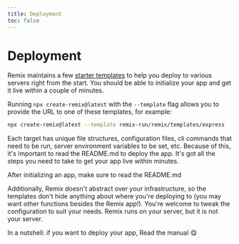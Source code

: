 ```yaml
---
title: Deployment
toc: false
---
```


# Deployment

Remix maintains a few [starter templates][starter-templates] to help you deploy to various servers right from the start. You should be able to initialize your app and get it live within a couple of minutes.

Running `npx create-remix@latest` with the `--template` flag allows you to provide the URL to one of these templates, for example:

```sh
npx create-remix@latest --template remix-run/remix/templates/express
```

Each target has unique file structures, configuration files, cli commands that need to be run, server environment variables to be set, etc. Because of this, it's important to read the README.md to deploy the app. It's got all the steps you need to take to get your app live within minutes.

<docs-info>After initializing an app, make sure to read the README.md</docs-info>

Additionally, Remix doesn't abstract over your infrastructure, so the templates don't hide anything about where you're deploying to (you may want other functions besides the Remix app!). You're welcome to tweak the configuration to suit your needs. Remix runs on your server, but it is not your server.

In a nutshell: if you want to deploy your app, Read the manual 😋

[starter-templates]: https://github.com/remix-run/remix/tree/v2/templates
